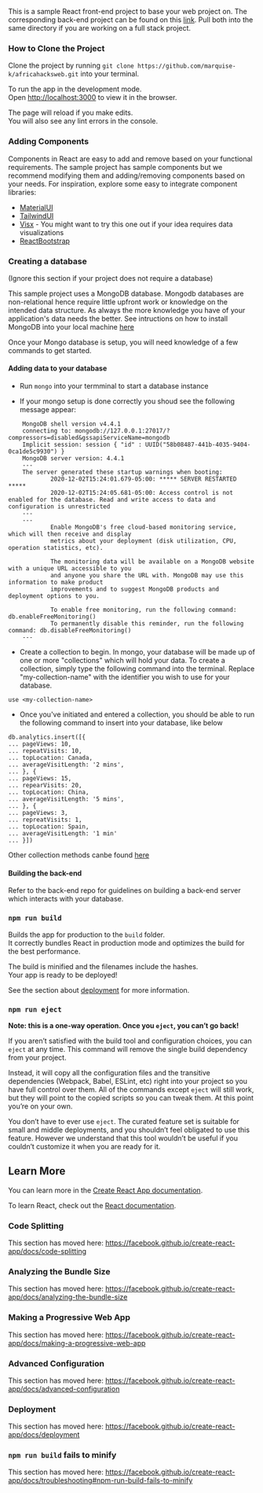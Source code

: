 This is a sample React front-end project to base your web project on. The corresponding back-end project can be found on this [link](https://github.com/marquise-k/africahacksweb2). Pull both into the same directory if you are working on a full stack project.

### How to Clone the Project

Clone the project by running ``` git clone https://github.com/marquise-k/africahacksweb.git ``` into your terminal.

To run the app in the development mode.<br>
Open [http://localhost:3000](http://localhost:3000) to view it in the browser.

The page will reload if you make edits.<br>
You will also see any lint errors in the console.


### Adding Components

Components in React are easy to add and remove based on your functional requirements. The sample project has sample components but we recommend modifying them and adding/removing components based on your needs. For inspiration, explore some easy to integrate component libraries:

- [MaterialUI](https://material-ui.com/)
- [TailwindUI](https://tailwindui.com/)
- [Visx](https://github.com/airbnb/visx) - You might want to try this one out if your idea requires data visualizations
- [ReactBootstrap](https://react-bootstrap.github.io/)

### Creating a database 
(Ignore this section if your project does not require a database)

This sample project uses a MongoDB database. Mongodb databases are non-relational hence require little upfront work or knowledge on the intended data structure. As always the more knowledge you have of your application's data needs the better. See intructions on how to install MongoDB into your local machine [here](https://docs.mongodb.com/manual/administration/install-community/)

Once your Mongo database is setup, you will need knowledge of a few commands to get started.

#### Adding data to your database

- Run ```mongo``` into your termminal to start a database instance

- If your mongo setup is done correctly you shoud see the following message appear:

```
    MongoDB shell version v4.4.1
    connecting to: mongodb://127.0.0.1:27017/?compressors=disabled&gssapiServiceName=mongodb
    Implicit session: session { "id" : UUID("58b08487-441b-4035-9404-0ca1de5c9930") }
    MongoDB server version: 4.4.1
    ---
    The server generated these startup warnings when booting:
            2020-12-02T15:24:01.679-05:00: ***** SERVER RESTARTED *****
            2020-12-02T15:24:05.681-05:00: Access control is not enabled for the database. Read and write access to data and configuration is unrestricted
    ---
    ---
            Enable MongoDB's free cloud-based monitoring service, which will then receive and display
            metrics about your deployment (disk utilization, CPU, operation statistics, etc).

            The monitoring data will be available on a MongoDB website with a unique URL accessible to you
            and anyone you share the URL with. MongoDB may use this information to make product
            improvements and to suggest MongoDB products and deployment options to you.

            To enable free monitoring, run the following command: db.enableFreeMonitoring()
            To permanently disable this reminder, run the following command: db.disableFreeMonitoring()
    ---
```

- Create a collection to begin. In mongo, your database will be made up of one or more "collections" which will hold your data. To create a collection, 
simply type the following command into the terminal. Replace "my-collection-name" with the identifier you wish to use for your database.

``` use <my-collection-name> ```

- Once you've initiated and entered a collection, you should be able to run the following command to insert into your database, like below

```
db.analytics.insert([{
... pageViews: 10,
... repeatVisits: 10,
... topLocation: Canada,
... averageVisitLength: '2 mins',
... }, {
... pageViews: 15,
... repearVisits: 20,
... topLocation: China,
... averageVisitLength: '5 mins',
... }, {
... pageViews: 3,
... repreatVisits: 1,
... topLocation: Spain,
... averageVisitLength: '1 min'
... }])
```

Other collection methods canbe found [here](https://docs.mongodb.com/manual/reference/method/js-collection/)

#### Building the back-end
Refer to the back-end repo for guidelines on building a back-end server which interacts with your database.

### `npm run build`

Builds the app for production to the `build` folder.<br>
It correctly bundles React in production mode and optimizes the build for the best performance.

The build is minified and the filenames include the hashes.<br>
Your app is ready to be deployed!

See the section about [deployment](https://facebook.github.io/create-react-app/docs/deployment) for more information.

### `npm run eject`

**Note: this is a one-way operation. Once you `eject`, you can’t go back!**

If you aren’t satisfied with the build tool and configuration choices, you can `eject` at any time. This command will remove the single build dependency from your project.

Instead, it will copy all the configuration files and the transitive dependencies (Webpack, Babel, ESLint, etc) right into your project so you have full control over them. All of the commands except `eject` will still work, but they will point to the copied scripts so you can tweak them. At this point you’re on your own.

You don’t have to ever use `eject`. The curated feature set is suitable for small and middle deployments, and you shouldn’t feel obligated to use this feature. However we understand that this tool wouldn’t be useful if you couldn’t customize it when you are ready for it.

## Learn More

You can learn more in the [Create React App documentation](https://facebook.github.io/create-react-app/docs/getting-started).

To learn React, check out the [React documentation](https://reactjs.org/).

### Code Splitting

This section has moved here: https://facebook.github.io/create-react-app/docs/code-splitting

### Analyzing the Bundle Size

This section has moved here: https://facebook.github.io/create-react-app/docs/analyzing-the-bundle-size

### Making a Progressive Web App

This section has moved here: https://facebook.github.io/create-react-app/docs/making-a-progressive-web-app

### Advanced Configuration

This section has moved here: https://facebook.github.io/create-react-app/docs/advanced-configuration

### Deployment

This section has moved here: https://facebook.github.io/create-react-app/docs/deployment

### `npm run build` fails to minify

This section has moved here: https://facebook.github.io/create-react-app/docs/troubleshooting#npm-run-build-fails-to-minify
